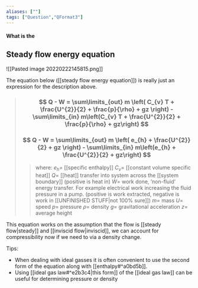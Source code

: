 ```yaml
---
aliases: [""]
tags: ["Question","QFormat3"]
---
```


#### What is the
## Steady flow energy equation
![[Pasted image 20220222145815.png]]

The equation below ([[steady flow energy equation]]) is really just an expression for the description above.

> ### $$ Q - W = \sum\limits_{out} m \left( C_{v} T + \frac{U^{2}}{2} + \frac{p}{\rho} + gz \right) - \sum\limits_{in} m\left(C_{v} T + \frac{U^{2}}{2} + \frac{p}{\rho} + gz\right) $$ 
> ### $$ Q - W = \sum\limits_{out} m \left( e_{h} + \frac{U^{2}}{2} + gz \right) - \sum\limits_{in} m\left(e_{h} + \frac{U^{2}}{2} + gz\right) $$ 
>> where:
>> $e_{h}=$ [[specific enthalpy]]
>> $C_{v}=$ [[constant volume specific heat]]
>> $Q=$ [[heat]] transfer into system across the [[system boundary]] (positive is heat in)
>> $W=$ work done, ’non-fluid’ energy transfer. For example electrical work increasing the fluid pressure in a pump. (positive is work extracted, negative is work in [[UNFINISHED STUFF|not 100% sure]])
>> $m=$ mass
>> $U=$ speed
>> $p=$ pressure
>> $\rho=$ density
>> $g=$ gravitational acceleration
>> $z=$ average height


This equation works on the assumption that the flow is [[steady flow|steady]] and [[inviscid flow|inviscid]], we can account for compressibility now if we need to via a density change.  

Tips:
- When dealing with ideal gasses it is often convenient to use the second form of the equation along with [[enthalpy#^a0bd5b]].
- Using [[ideal gas law#^e2b3c4|this form]] of the [[ideal gas law]] can be useful for determining pressure or density 